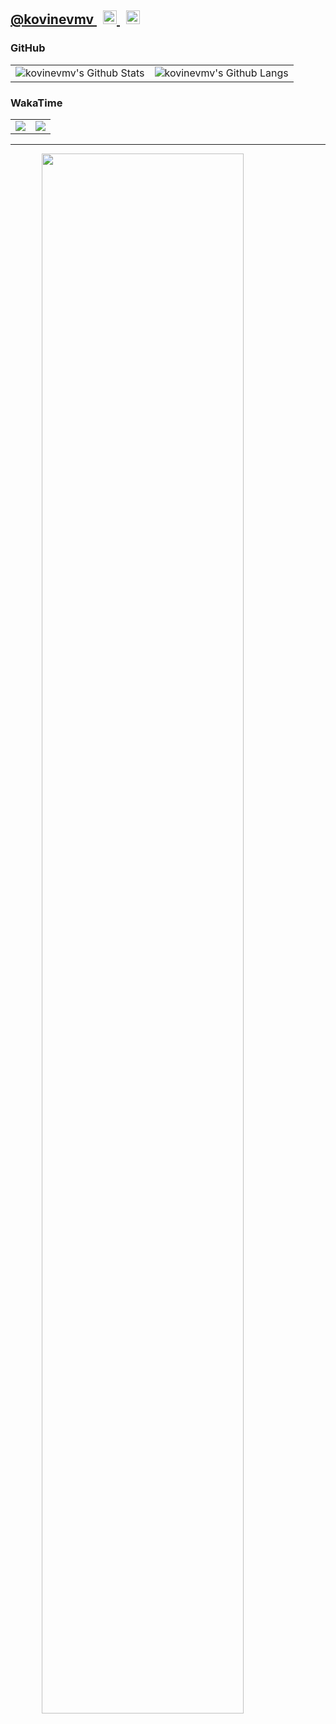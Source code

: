 <h2>
    <a href="https://github.com/kovinevm">@kovinevmv </a>
    <a href="https://t.me/kovinevmv">
        <img style="margin-left: 10px" alt="kovinevmv | Telegram" width="22px" src="https://cdn.jsdelivr.net/npm/simple-icons@v3/icons/telegram.svg" />
    </a>
    <a href="mailto:kovinevmv@gmail.com">
        <img style="margin-left: 10px" alt="kovinevmv | GMail" width="22px" src="https://cdn.jsdelivr.net/npm/simple-icons@v3/icons/gmail.svg" />
    </a>
</h2>

### GitHub

<table>
    <tr style="border: 0;">
        <td align="center" style="border: 0; overflow-y: hidden"><img alt="kovinevmv's Github Stats" src="https://github-readme-stats.vercel.app/api?username=kovinevmv&count_private=true&show_icons=true"/></td>
        <td align="center" style="border: 0; overflow-y: hidden"><img alt="kovinevmv's Github Langs" src="https://github-readme-stats.vercel.app/api/top-langs/?username=kovinevmv&layout=compact"/></td>
    </tr>
</table>


### WakaTime

<table>
    <tr style="border: 0;">
        <td align="center" style="border: 0;"><a href="https://wakatime.com"><img src="https://wakatime.com/share/@3252d78c-8dea-48f1-aed9-7ca47009b346/c1c28e6e-8567-499f-8c5c-2bd848fa7cef.png" /></a></td>
        <td align="center" style="border: 0;"><a href="https://wakatime.com"><img src="https://wakatime.com/share/@3252d78c-8dea-48f1-aed9-7ca47009b346/d0486e03-8aa1-47e1-9e67-9f86739efb11.png" /></a></td>
    </tr>
</table>

<hr/>

<a href="https://wakatime.com"><img style="display: block; width: 80%; margin: auto" src="https://wakatime.com/share/@3252d78c-8dea-48f1-aed9-7ca47009b346/88d4d001-b929-425a-a22c-dae135a5f736.png" /></a>


[telegram]: https://t.me/kovinevmv
[gmail]: mailto:kovinevmv@gmail.com
